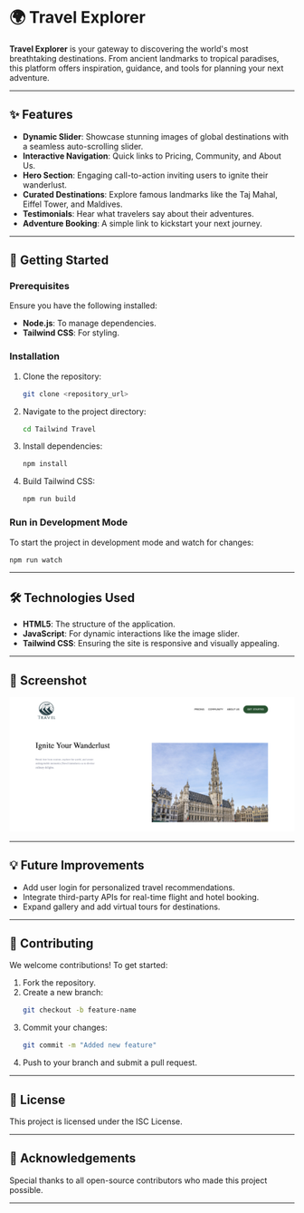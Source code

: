 # 🌍 Travel Explorer

**Travel Explorer** is your gateway to discovering the world's most breathtaking destinations. From ancient landmarks to tropical paradises, this platform offers inspiration, guidance, and tools for planning your next adventure.

---

## ✨ Features

- **Dynamic Slider**: Showcase stunning images of global destinations with a seamless auto-scrolling slider.
- **Interactive Navigation**: Quick links to Pricing, Community, and About Us.
- **Hero Section**: Engaging call-to-action inviting users to ignite their wanderlust.
- **Curated Destinations**: Explore famous landmarks like the Taj Mahal, Eiffel Tower, and Maldives.
- **Testimonials**: Hear what travelers say about their adventures.
- **Adventure Booking**: A simple link to kickstart your next journey.

---

## 🚀 Getting Started

### Prerequisites

Ensure you have the following installed:

- **Node.js**: To manage dependencies.
- **Tailwind CSS**: For styling.

### Installation

1. Clone the repository:
   ```bash
   git clone <repository_url>
   ```
2. Navigate to the project directory:
   ```bash
   cd Tailwind Travel
   ```
3. Install dependencies:

   ```bash
   npm install
   ```

4. Build Tailwind CSS:
   ```bash
   npm run build
   ```

### Run in Development Mode

To start the project in development mode and watch for changes:

```bash
npm run watch
```

---

## 🛠 Technologies Used

- **HTML5**: The structure of the application.
- **JavaScript**: For dynamic interactions like the image slider.
- **Tailwind CSS**: Ensuring the site is responsive and visually appealing.

---

## 📸 Screenshot

![Travel Explorer Preview](photos/front.png)

---

## 💡 Future Improvements

- Add user login for personalized travel recommendations.
- Integrate third-party APIs for real-time flight and hotel booking.
- Expand gallery and add virtual tours for destinations.

---

## 🤝 Contributing

We welcome contributions! To get started:

1. Fork the repository.
2. Create a new branch:
   ```bash
   git checkout -b feature-name
   ```
3. Commit your changes:
   ```bash
   git commit -m "Added new feature"
   ```
4. Push to your branch and submit a pull request.

---

## 📝 License

This project is licensed under the ISC License.

---

## 🌟 Acknowledgements

Special thanks to all open-source contributors who made this project possible.

---
